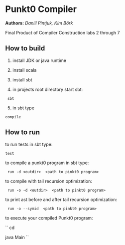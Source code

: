 # Punkt0 Compiler 


__Authors:__ *Daniil Pintjuk, Kim Börk*


Final Product of Compiler Construction labs 2 through 7

## How to build
1. install JDK or java runtime

2. install scala

3. install sbt

4. in projects root directory start sbt:

`` sbt``

5. in sbt type


`` compile ``




## How to run

to run tests in sbt type:

`` test ``

to compile a punkt0 program in sbt type:

`` run -d <outdir>  <path to pinkt0 program>``

to compile with tail recursion optimization:

`` run -o -d <outdir>  <path to pinkt0 program>``

to print ast before and after tail recursion optimization:

`` run -o --symid  <path to pinkt0 program>``

to execute your compiled Punkt0 program:

`` cd <outdir>

   java Main ``


